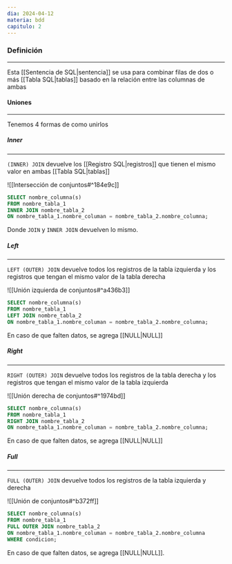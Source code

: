 ```yaml
---
dia: 2024-04-12
materia: bdd
capitulo: 2
---
```

### Definición
---
Esta [[Sentencia de SQL|sentencia]] se usa para combinar filas de dos o más [[Tabla SQL|tablas]] basado en la relación entre las columnas de ambas

#### Uniones
---
Tenemos 4 formas de como unirlos

##### Inner
---
`(INNER) JOIN` devuelve los [[Registro SQL|registros]] que tienen el mismo valor en ambas [[Tabla SQL|tablas]]

![[Intersección de conjuntos#^184e9c]]


```SQL
SELECT nombre_columna(s)
FROM nombre_tabla_1
INNER JOIN nombre_tabla_2
ON nombre_tabla_1.nombre_columan = nombre_tabla_2.nombre_columna;
```

Donde `JOIN` y `INNER JOIN` devuelven lo mismo.

##### Left
---
`LEFT (OUTER) JOIN` devuelve todos los registros de la tabla izquierda y los registros que tengan el mismo valor de la tabla derecha

![[Unión izquierda de conjuntos#^a436b3]]

```SQL
SELECT nombre_columna(s)
FROM nombre_tabla_1
LEFT JOIN nombre_tabla_2
ON nombre_tabla_1.nombre_columan = nombre_tabla_2.nombre_columna;
```

En caso de que falten datos, se agrega [[NULL|NULL]]

##### Right
---
`RIGHT (OUTER) JOIN` devuelve todos los registros de la tabla derecha y los registros que tengan el mismo valor de la tabla izquierda

![[Unión derecha de conjuntos#^1974bd]]

```SQL
SELECT nombre_columna(s)
FROM nombre_tabla_1
RIGHT JOIN nombre_tabla_2
ON nombre_tabla_1.nombre_columan = nombre_tabla_2.nombre_columna;
```

En caso de que falten datos, se agrega [[NULL|NULL]]

##### Full
---
`FULL (OUTER) JOIN` devuelve todos los registros de la tabla izquierda y derecha

![[Unión de conjuntos#^b372ff]]

```SQL
SELECT nombre_columna(s)
FROM nombre_tabla_1
FULL OUTER JOIN nombre_tabla_2
ON nombre_tabla_1.nombre_columan = nombre_tabla_2.nombre_columna
WHERE condicion;
```

En caso de que falten datos, se agrega [[NULL|NULL]].

